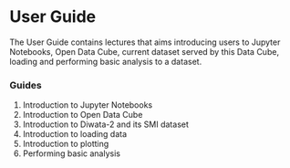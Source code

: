 # User Guide
The User Guide contains lectures that aims introducing users to Jupyter Notebooks, Open Data Cube, current dataset served by this Data Cube, loading and performing basic analysis to a dataset.

### Guides
1. Introduction to Jupyter Notebooks
2. Introduction to Open Data Cube
3. Introduction to Diwata-2 and its SMI dataset
4. Introduction to loading data
5. Introduction to plotting
6. Performing basic analysis